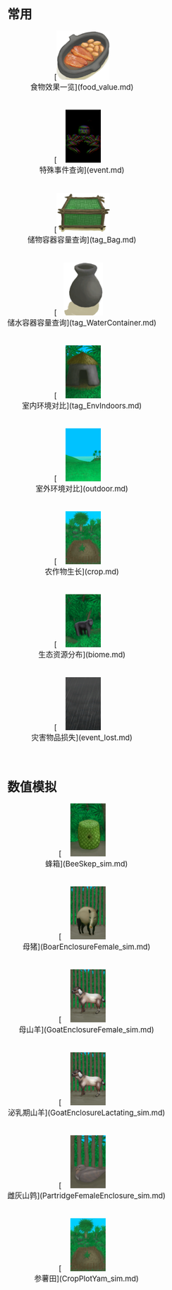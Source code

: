 # 常用  
<div style="display:inline-block"><div class="gamedatalist" style="text-align:center;;min-height:0px;margin-bottom:40px;margin-right:20px;font-size:1.2em;">[<div style="width:120px;display:inline-block;text-align:center"><img decoding="async" src="../wiki/Sprite/HoneyGlazedPork.png" href="a.md" style="max-width:120px;max-height:120px;"></div><br>食物效果一览](food_value.md)</div><div class="gamedatalist" style="text-align:center;;min-height:0px;margin-bottom:40px;margin-right:20px;font-size:1.2em;">[<div style="width:120px;display:inline-block;text-align:center"><img decoding="async" src="../wiki/Sprite/Enemy.png" href="a.md" style="max-width:120px;max-height:120px;"></div><br>特殊事件查询](event.md)</div><div class="gamedatalist" style="text-align:center;;min-height:0px;margin-bottom:40px;margin-right:20px;font-size:1.2em;">[<div style="width:120px;display:inline-block;text-align:center"><img decoding="async" src="../wiki/Sprite/Chest.png" href="a.md" style="max-width:120px;max-height:120px;"></div><br>储物容器容量查询](tag_Bag.md)</div><div class="gamedatalist" style="text-align:center;;min-height:0px;margin-bottom:40px;margin-right:20px;font-size:1.2em;">[<div style="width:120px;display:inline-block;text-align:center"><img decoding="async" src="../wiki/Sprite/ClayVase.png" href="a.md" style="max-width:120px;max-height:120px;"></div><br>储水容器容量查询](tag_WaterContainer.md)</div><div class="gamedatalist" style="text-align:center;;min-height:0px;margin-bottom:40px;margin-right:20px;font-size:1.2em;">[<div style="width:120px;display:inline-block;text-align:center"><img decoding="async" src="../wiki/Sprite/MudHut.png" href="a.md" style="max-width:120px;max-height:120px;"></div><br>室内环境对比](tag_EnvIndoors.md)</div><div class="gamedatalist" style="text-align:center;;min-height:0px;margin-bottom:40px;margin-right:20px;font-size:1.2em;">[<div style="width:120px;display:inline-block;text-align:center"><img decoding="async" src="../wiki/Sprite/Grasslands.png" href="a.md" style="max-width:120px;max-height:120px;"></div><br>室外环境对比](outdoor.md)</div><div class="gamedatalist" style="text-align:center;;min-height:0px;margin-bottom:40px;margin-right:20px;font-size:1.2em;">[<div style="width:120px;display:inline-block;text-align:center"><img decoding="async" src="../wiki/Sprite/CropPlotGrowing.png" href="a.md" style="max-width:120px;max-height:120px;"></div><br>农作物生长](crop.md)</div><div class="gamedatalist" style="text-align:center;;min-height:0px;margin-bottom:40px;margin-right:20px;font-size:1.2em;">[<div style="width:120px;display:inline-block;text-align:center"><img decoding="async" src="../wiki/Sprite/MacaqueEvent.png" href="a.md" style="max-width:120px;max-height:120px;"></div><br>生态资源分布](biome.md)</div><div class="gamedatalist" style="text-align:center;;min-height:0px;margin-bottom:40px;margin-right:20px;font-size:1.2em;">[<div style="width:120px;display:inline-block;text-align:center"><img decoding="async" src="../wiki/Sprite/WeatherStorm_Full.png" href="a.md" style="max-width:120px;max-height:120px;"></div><br>灾害物品损失](event_lost.md)</div></div>  
  
  
# 数值模拟  
<div style="display:inline-block"><div class="gamedatalist" style="text-align:center;;min-height:0px;margin-bottom:40px;margin-right:20px;font-size:1.2em;">[<div style="width:120px;display:inline-block;text-align:center"><img decoding="async" src="../wiki/Sprite/SkepBees.png" href="a.md" style="max-width:120px;max-height:120px;"></div><br>蜂箱](BeeSkep_sim.md)</div><div class="gamedatalist" style="text-align:center;;min-height:0px;margin-bottom:40px;margin-right:20px;font-size:1.2em;">[<div style="width:120px;display:inline-block;text-align:center"><img decoding="async" src="../wiki/Sprite/BoarEnclosureFemale.png" href="a.md" style="max-width:120px;max-height:120px;"></div><br>母猪](BoarEnclosureFemale_sim.md)</div><div class="gamedatalist" style="text-align:center;;min-height:0px;margin-bottom:40px;margin-right:20px;font-size:1.2em;">[<div style="width:120px;display:inline-block;text-align:center"><img decoding="async" src="../wiki/Sprite/GoatFemaleEnclosure.png" href="a.md" style="max-width:120px;max-height:120px;"></div><br>母山羊](GoatEnclosureFemale_sim.md)</div><div class="gamedatalist" style="text-align:center;;min-height:0px;margin-bottom:40px;margin-right:20px;font-size:1.2em;">[<div style="width:120px;display:inline-block;text-align:center"><img decoding="async" src="../wiki/Sprite/GoatFemaleEnclosure.png" href="a.md" style="max-width:120px;max-height:120px;"></div><br>泌乳期山羊](GoatEnclosureLactating_sim.md)</div><div class="gamedatalist" style="text-align:center;;min-height:0px;margin-bottom:40px;margin-right:20px;font-size:1.2em;">[<div style="width:120px;display:inline-block;text-align:center"><img decoding="async" src="../wiki/Sprite/PartridgeNesting.png" href="a.md" style="max-width:120px;max-height:120px;"></div><br>雌灰山鹑](PartridgeFemaleEnclosure_sim.md)</div><div class="gamedatalist" style="text-align:center;;min-height:0px;margin-bottom:40px;margin-right:20px;font-size:1.2em;">[<div style="width:120px;display:inline-block;text-align:center"><img decoding="async" src="../wiki/Sprite/CropPlotGrowing.png" href="a.md" style="max-width:120px;max-height:120px;"></div><br>参薯田](CropPlotYam_sim.md)</div></div>  
  


<script>document.title="常用 - 卡牌生存百科 Card Survival Wiki";</script>